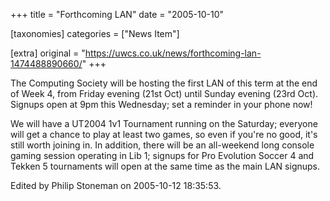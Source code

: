 +++
title = "Forthcoming LAN"
date = "2005-10-10"

[taxonomies]
categories = ["News Item"]

[extra]
original = "https://uwcs.co.uk/news/forthcoming-lan-1474488890660/"
+++

The Computing Society will be hosting the first LAN of this term at the end of Week 4, from Friday evening (21st Oct) until Sunday evening (23rd Oct). Signups open at 9pm this Wednesday; set a reminder in your phone now\!

We will have a UT2004 1v1 Tournament running on the Saturday; everyone will get a chance to play at least two games, so even if you're no good, it's still worth joining in. In addition, there will be an all-weekend long console gaming session operating in Lib 1; signups for Pro Evolution Soccer 4 and Tekken 5 tournaments will open at the same time as the main LAN signups.

Edited by Philip Stoneman on 2005-10-12 18:35:53.

